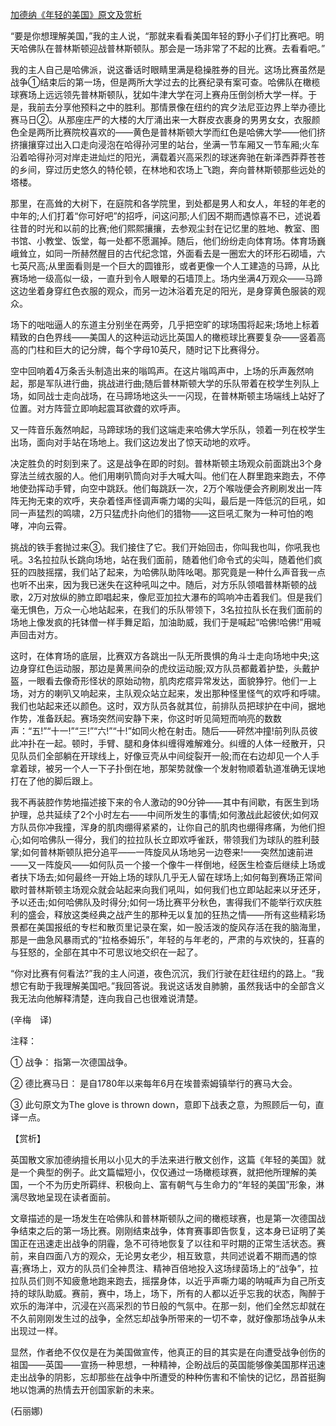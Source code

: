 [加德纳《年轻的美国》原文及赏析](https://www.vrrw.net/wx/12262.html)

“要是你想理解美国，”我的主人说，“那就来看看美国年轻的野小子们打比赛吧。明天哈佛队在普林斯顿迎战普林斯顿队。那会是一场非常了不起的比赛。去看看吧。”

我的主人自己是哈佛派，说这番话时眼睛里满是稳操胜券的目光。这场比赛虽然是战争①结束后的第一场，但是两所大学过去的比赛纪录有案可查。哈佛队在橄榄球赛场上远远领先普林斯顿队，犹如牛津大学在河上赛舟压倒剑桥大学一样。于是，我前去分享他预料之中的胜利。那情景像在纽约的宾夕法尼亚边界上举办德比赛马日②。从那座庄严的大楼的大厅涌出来一大群皮衣裹身的男男女女，衣服颜色全是两所比赛院校喜欢的——黄色是普林斯顿大学而红色是哈佛大学——他们挤挤攘攘穿过出入口走向浸泡在哈得孙河里的站台，坐满一节车厢又一节车厢;火车沿着哈得孙河对岸走进灿烂的阳光，满载着兴高采烈的球迷奔驰在新泽西莽莽苍苍的乡间，穿过历史悠久的特伦顿，在林地和农场上飞跑，奔向普林斯顿那些远处的塔楼。

那里，在高耸的大树下，在庭院和各学院里，到处都是男人和女人，年轻的年老的中年的;人们打着“你可好吧”的招呼，问这问那;人们因不期而遇惊喜不已，述说着往昔的时光和以前的比赛;他们熙熙攘攘，去参观尘封在记忆里的胜地、教室、图书馆、小教堂、饭堂，每一处都不愿漏掉。随后，他们纷纷走向体育场。体育场巍峨耸立，如同一所赫然醒目的古代纪念馆，外面看去是一圈宏大的环形石砌墙，六七英尺高;从里面看则是一个巨大的圆锥形，或者更像一个人工建造的马蹄，从比赛场地一级高似一级，一直升到令人眼晕的石墙顶上。场内坐满4万观众——马蹄这边坐着身穿红色衣服的观众，而另一边沐浴着充足的阳光，是身穿黄色服装的观众。

场下的咄咄逼人的东道主分别坐在两旁，几乎把空旷的球场围将起来;场地上标着精致的白色界线——美国人的这种运动远比英国人的橄榄球比赛要复杂——竖着高高的门柱和巨大的记分牌，每个字母10英尺，随时记下比赛得分。



空中回响着4万条舌头制造出来的嗡鸣声。在这片嗡鸣声中，上场的乐声轰然响起，那是军队进行曲，挑战进行曲;随后普林斯顿大学的乐队带着在校学生列队上场，如同战士走向战场，在马蹄场地这头一一闪现，在普林斯顿主场端线上站好了位置。对方阵营立即响起震耳欲聋的欢呼声。

又一阵音乐轰然响起，马蹄球场的我们这端走来哈佛大学乐队，领着一列在校学生出场，面向对手站在场地上。我们这边发出了惊天动地的欢呼。

决定胜负的时刻到来了。这是战争在即的时刻。普林斯顿主场观众前面跳出3个身穿法兰绒衣服的人。他们用喇叭筒向对手大喊大叫。他们在人群里跑来跑去，不停地使劲挥动手臂，向空中跳跃。他们每跳跃一次，2万个喉咙便会齐刷刷发出一阵阵无拘无束的欢呼，夹杂着怪声怪调声嘶力竭的尖叫，最后是一阵低沉的巨吼，如同一声猛烈的鸣啸，2万只猛虎扑向他们的猎物——这巨吼汇聚为一种可怕的咆哮，冲向云霄。

挑战的铁手套抛过来③。我们接住了它。我们开始回击，你叫我也叫，你吼我也吼。3名拉拉队长跳向场地，站在我们面前，随着他们命令式的尖叫，随着他们疯狂的四肢摇摆，我们站了起来，为哈佛队助阵吆喝。那究竟是一种什么声音我一点也听不出来，因为我已迷失在这种吼叫之中。随后，对方乐队领唱普林斯顿的战歌，2万对放纵的肺立即唱起来，像尼亚加拉大瀑布的鸣响冲击着我们。但是我们毫无惧色，万众一心地站起来，在我们的乐队带领下，3名拉拉队长在我们面前的场地上像发疯的托钵僧一样手舞足蹈，加油助威，我们于是喊起“哈佛!哈佛!”用喊声回击对方。

这时，在体育场的底层，比赛双方各跳出一队无所畏惧的角斗士走向场地中央;这边身穿红色运动服，那边是黄黑间杂的虎纹运动服;双方队员都戴着护垫，头戴护盔，一眼看去像奇形怪状的原始动物，肌肉疙瘩异常发达，面貌狰狞。他们一上场，对方的喇叭又响起来，主队观众站立起来，发出那种怪里怪气的欢呼和呼啸。我们也站起来还以颜色。这时，双方队员各就其位，前排队员把球护在中间，据地作势，准备跃起。赛场突然间安静下来，你这时听见简短而响亮的数数声：“五!”“十一!”“三!”“六!”“十!”如同火枪在射击。随后——砰然冲撞!前列队员彼此冲扑在一起。顿时，手臂、腿和身体纠缠得难解难分。纠缠的人体一经散开，只见队员们全部躺在开球线上，好像豆壳从中间绽裂开一般;而在右边却见一个人手拿着球，被另一个人一下子扑倒在地，那架势就像一个发射物顺着轨道准确无误地打在了他的脚后跟上。

我不再装腔作势地描述接下来的令人激动的90分钟——其中有间歇，有医生到场护理，总共延续了2个小时左右——中间所发生的事情;如何激战此起彼伏;如何双方队员你冲我撞，浑身的肌肉绷得紧紧的，让你自己的肌肉也绷得疼痛，为他们担心;如何哈佛队一得分，我们的拉拉队长立即欢呼雀跃，带领我们为球队的胜利鼓掌;如何普林斯顿队把分追平——一阵旋风从场地另一边卷来!——突然加速前进——又一阵旋风——如何队员一个接一个像牛一样倒地，经医生检查后继续上场或者扶下场去;如何最终一开始上场的球队几乎无人留在球场上;如何每到赛场正常间歇时普林斯顿主场观众就会站起来向我们吼叫，如何我们也立即站起来以牙还牙，予以还击;如何哈佛队及时得分;如何一场比赛平分秋色，害得我们不能举行欢庆胜利的盛会，释放这类经典之战产生的那种无以复加的狂热之情——所有这些精彩场景都在美国报纸的专栏和散页里记录在案，如一股活泼的旋风存活在我的脑海里，那是一曲急风暴雨式的“拉格泰姆乐”，年轻的与年老的，严肃的与欢快的，狂喜的与狂怒的，全部在其中不可思议地交织在一起了。

“你对比赛有何看法?”我的主人问道，夜色沉沉，我们行驶在赶往纽约的路上。“我想它有助于我理解美国吧。”我回答说。我说这话发自肺腑，虽然我话中的全部含义我无法向他解释清楚，连向我自己也很难说清楚。

(辛梅　译)

注释：

① 战争： 指第一次德国战争。

② 德比赛马日： 是自1780年以来每年6月在埃普索姆镇举行的赛马大会。

③ 此句原文为The glove is thrown down，意即下战表之意，为照顾后一句，直译一点。

【赏析】

英国散文家加德纳擅长用以小见大的手法来进行散文创作，这篇《年轻的美国》就是一个典型的例子。此文篇幅短小，仅仅通过一场橄榄球赛，就把他所理解的美国，一个不为历史所羁绊、积极向上、富有朝气与生命力的“年轻的美国”形象，淋漓尽致地呈现在读者面前。

文章描述的是一场发生在哈佛队和普林斯顿队之间的橄榄球赛，也是第一次德国战争结束之后的第一场比赛。刚刚结束战争，体育赛事即告恢复，这本身已证明了美国正在迅速走出战争的阴霾，急不可待地恢复了以往和平时期的正常生活状态。赛前，来自四面八方的观众，无论男女老少，相互致意，共同述说着不期而遇的惊喜;赛场上，双方的队员们全神贯注、精神百倍地投入这场绿茵场上的“战争”，拉拉队员们则不知疲惫地跑来跑去，摇摆身体，以近乎声嘶力竭的呐喊声为自己所支持的球队助威。赛前，赛中，场上，场下，所有的人都以近乎忘我的状态，陶醉于欢乐的海洋中，沉浸在兴高采烈的节日般的气氛中。在那一刻，他们全然忘却就在不久前刚刚发生过的战争，全然忘却战争所带来的一切不幸，就好像那场战争从未出现过一样。

显然，作者绝不仅仅是在为美国做宣传，他真正的目的其实是在向遭受战争创伤的祖国——英国——宣扬一种思想，一种精神，企盼战后的英国能够像美国那样迅速走出战争的阴影，忘却那些在战争中所遭受的种种伤害和不愉快的记忆，昂首挺胸地以饱满的热情去开创国家新的未来。

(石丽娜)

